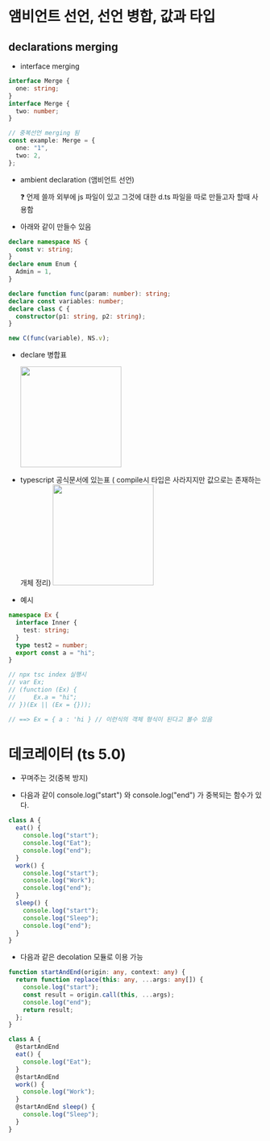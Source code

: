 # 앰비언트 선언, 선언 병합, 값과 타입

## declarations merging

- interface merging

```ts
interface Merge {
  one: string;
}
interface Merge {
  two: number;
}

// 중복선언 merging 됨
const example: Merge = {
  one: "1",
  two: 2,
};
```

- ambient declaration (앰비언트 선언)

  ❓ 언제 쓸까
  외부에 js 파일이 있고 그것에 대한 d.ts 파일을 따로 만들고자 할때 사용함

* 아래와 같이 만들수 있음

```ts
declare namespace NS {
  const v: string;
}
declare enum Enum {
  Admin = 1,
}

declare function func(param: number): string;
declare const variables: number;
declare class C {
  constructor(p1: string, p2: string);
}

new C(func(variable), NS.v);
```

- declare 병합표

  <img src="img/b_declare.png" style="height:200px;">

- typescript 공식문서에 있는표 ( compile시 타입은 사라지지만 값으로는 존재하는 개체 정리)
  <img src="img/b_declare2.png" style="height:200px;">

- 예시

```ts
namespace Ex {
  interface Inner {
    test: string;
  }
  type test2 = number;
  export const a = "hi";
}

// npx tsc index 실행시
// var Ex;
// (function (Ex) {
//     Ex.a = "hi";
// })(Ex || (Ex = {}));

// ==> Ex = { a : 'hi } // 이런식의 객체 형식이 된다고 볼수 있음
```

# 데코레이터 (ts 5.0)

- 꾸며주는 것(중복 방지)

- 다음과 같이 console.log("start") 와 console.log("end") 가 중복되는 함수가 있다.

```ts
class A {
  eat() {
    console.log("start");
    console.log("Eat");
    console.log("end");
  }
  work() {
    console.log("start");
    console.log("Work");
    console.log("end");
  }
  sleep() {
    console.log("start");
    console.log("Sleep");
    console.log("end");
  }
}
```

- 다음과 같은 decolation 모듈로 이용 가능

```ts
function startAndEnd(origin: any, context: any) {
  return function replace(this: any, ...args: any[]) {
    console.log("start");
    const result = origin.call(this, ...args);
    console.log("end");
    return result;
  };
}

class A {
  @startAndEnd
  eat() {
    console.log("Eat");
  }
  @startAndEnd
  work() {
    console.log("Work");
  }
  @startAndEnd sleep() {
    console.log("Sleep");
  }
}
```
